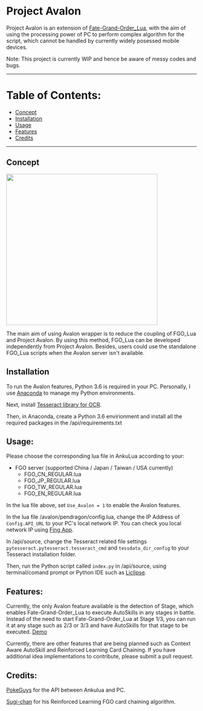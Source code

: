 # Project Avalon
Project Avalon is an extension of [Fate-Grand-Order_Lua](https://github.com/29988122/Fate-Grand-Order_Lua), with the aim of using the processing power of PC to perform complex algorithm for the script, which cannot be handled by currently widely posessed mobile devices.

Note: This project is currently WIP and hence be aware of messy codes and bugs.
***

# Table of Contents:
* [Concept](#concept)
* [Installation](#installation)
* [Usage](#usage)
* [Features](#features)
* [Credits](#credits)

***
## Concept
<img src="https://i.imgur.com/C4Zcmh4.png" width="400">

The main aim of using Avalon wrapper is to reduce the coupling of FGO_Lua and Project Avalon. By using this method, FGO_Lua can be developed independently from Project Avalon. Besides, users could use the standalone FGO_Lua scripts when the Avalon server isn't available.

## Installation
To run the Avalon features, Python 3.6 is required in your PC. Personally, I use [Anaconda](https://www.anaconda.com/) to manage my Python environments.

Next, install [Tesseract library for OCR](https://github.com/tesseract-ocr/tesseract/wiki).

Then, in Anaconda, create a Python 3.6 envirionment and install all the required packages in the /api/requirements.txt

## Usage:
Please choose the corresponding lua file in AnkuLua according to your:
* FGO server (supported China / Japan / Taiwan / USA currently)
    * FGO_CN_REGULAR.lua
    * FGO_JP_REGULAR.lua
    * FGO_TW_REGULAR.lua
    * FGO_EN_REGULAR.lua

In the lua file above, set ```Use_Avalon = 1``` to enable the Avalon features.

In the lua file /avalon/pendragon/config.lua, change the IP Address of ```Config.API_URL``` to your PC's local network IP. You can check you local network IP using [Fing App](https://www.fing.com/products/fing-app).

In /api/source, change the Tesseract related file settings ```pytesseract.pytesseract.tesseract_cmd``` and ```tessdata_dir_config``` to your Tesseract installation folder.

Then, run the Python script called ```index.py``` in /api/source, using terminal/comand prompt or Python IDE such as [Liclipse](https://www.liclipse.com/).

## Features:
Currently, the only Avalon feature available is the detection of Stage, which enables Fate-Grand-Order_Lua to execute AutoSkills in any stages in battle. Instead of the need to start Fate-Grand-Order_Lua at Stage 1/3, you can run it at any stage such as 2/3 or 3/3 and have AutoSkills for that stage to be executed. [Demo](https://streamable.com/v58lv)

Currently, there are other features that are being planned such as Context Aware AutoSkill and Reinforced Learning Card Chaining. If you have additional idea implementations to contribute, please submit a pull request.

## Credits:
[PokeGuys](https://github.com/PokeGuys/fgo-script) for the API between Ankulua and PC.

[Sugi-chan](https://github.com/sugi-chan/pendragon) for his Reinforced Learning FGO card chaining algorithm.
